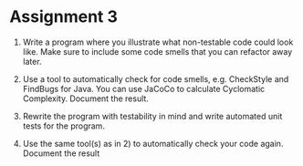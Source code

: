 # Assignment 3

1. Write a program where you illustrate what non-testable code could look like. Make sure to include
some code smells that you can refactor away later.

2. Use a tool to automatically check for code smells, e.g. CheckStyle and FindBugs for Java. You can
use JaCoCo to calculate Cyclomatic Complexity. Document the result.

3. Rewrite the program with testability in mind and write automated unit tests for the program.

4. Use the same tool(s) as in 2) to automatically check your code again. Document the result
